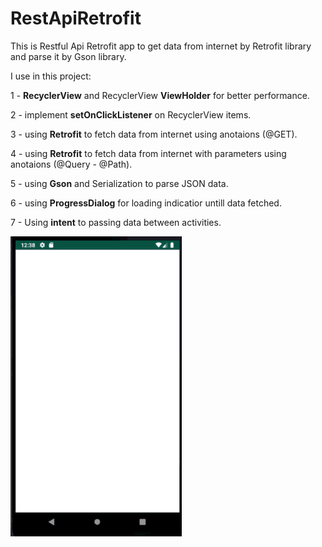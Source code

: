 # RestApiRetrofit



This is Restful Api Retrofit app to get data from internet by Retrofit library and parse it by Gson library.

I use in this project:

1 - **RecyclerView** and RecyclerView **ViewHolder** for better performance.

2 - implement **setOnClickListener** on RecyclerView items.

3 - using **Retrofit** to fetch data from internet using anotaions (@GET).

4 - using **Retrofit** to fetch data from internet with parameters using anotaions (@Query - @Path).

5 - using **Gson** and Serialization to parse JSON data.

6 - using **ProgressDialog** for loading indicatior untill data fetched.

7 - Using **intent** to passing data between activities.


![demo](https://github.com/Ahmedmedhat187/RestApiRetrofit/blob/master/Rest%20Api%20Retrofit%20demo.gif)
